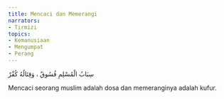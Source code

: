 ```yaml
---
title: Mencaci dan Memerangi
narrators:
- Tirmizi
topics:
- Kemanusiaan
- Mengumpat
- Perang
---
```


<p lang="ar">
سِبَابُ الْمُسْلِمِ فُسُوقٌ ، وَقِتَالُهُ كُفْرٌ
</p>

Mencaci seorang muslim adalah dosa dan memeranginya adalah kufur.
